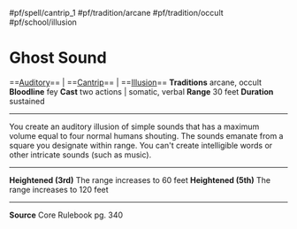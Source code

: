 #pf/spell/cantrip_1 #pf/tradition/arcane #pf/tradition/occult #pf/school/illusion 
# Ghost Sound
==[Auditory](../../../Traits/Auditory.md)== | ==[Cantrip](../../../Traits/Cantrip.md)== | ==[Illusion](../../../Traits/Illusion.md)==
**Traditions** arcane, occult
**Bloodline** fey
**Cast** two actions | somatic, verbal
**Range** 30 feet
**Duration** sustained

---
You create an auditory illusion of simple sounds that has a maximum volume equal to four normal humans shouting. The sounds emanate from a square you designate within range. You can't create intelligible words or other intricate sounds (such as music).

---
**Heightened (3rd)** The range increases to 60 feet
**Heightened (5th)** The range increases to 120 feet

---
**Source** Core Rulebook pg. 340